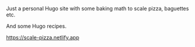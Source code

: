 Just a personal Hugo site with some baking math to scale pizza,  baguettes etc.

And some Hugo recipes. 

https://scale-pizza.netlify.app
